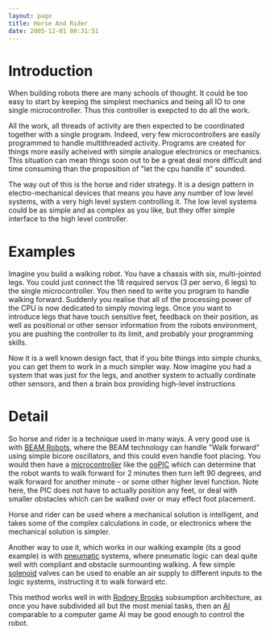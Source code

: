 ```yaml
---
layout: page
title: Horse And Rider
date: 2005-12-01 00:31:51
---
```

<h1 id="Introduction">Introduction</h1>
<p>When building robots there are many schools of thought. It could be too easy to start by keeping the simplest mechanics and tieing all IO to one single microcontroller. Thus this controller is exepcted to do all the work.
</p>
<p>All the work, all threads of activity are then expected to be coordinated together with a single program. Indeed, very few microcontrollers are easily programmed to handle multithreaded activity. Programs are created for things more easily acheived with simple analogue electronics or mechanics. This situation can mean things soon out to be a great deal more difficult and time consuming than the proposition of "let the cpu handle it" sounded.
</p>
<p>The way out of this is the horse and rider strategy. It is a design pattern in electro-mechanical devices that means you have any number of low level systems, with a very high level system controlling it. The low level systems could be as simple and as complex as you like, but they offer simple interface to the high level controller.
</p>
<h1 id="Examples">Examples</h1>
<p>Imagine you build a walking robot. You have a chassis with six, multi-jointed legs. You could just connect the 18 required servos (3 per servo, 6 legs) to the single microcontroller. You then need to write you program to handle walking forward. Suddenly you realise that all of the processing power of the CPU is now dedicated to simply moving legs. Once you want to introduce legs that have touch sensitive feet, feedback on their position, as well as positional or other sensor information from the robots environment, you are pushing the controller to its limit, and probably your programming skills.
</p>
<p>Now it is a well known design fact, that if you bite things into simple chunks, you can get them to work in a much simpler way. Now imagine you had a system that was just for the legs, and another system to actually cordinate other sensors, and then a brain box providing high-level instructions
</p>
<h1 id="Detail">Detail</h1>
<p>So horse and rider is a technique used in many ways. A very good use is with <a href="/wiki/beam_robots.html" title="Biology, Electronics, Aesthetics and Mechanics">BEAM Robots</a>, where the BEAM technology can handle "Walk forward" using simple bicore oscillators, and this could even handle foot placing. You would then have a <a a="" brain="" for="" href="/wiki/microcontroller.html" robot="" title="A programmable digital controller (or ">microcontroller</a> like the <a href="/wiki/oopic.html" title="OOPic">ooPIC</a> which can determine that the robot wants to walk forward for 2 minutes then turn left 90 degrees, and walk forward for another minute - or some other higher level function. Note here, the PIC does not have to actually position any feet, or deal with smaller obstacles which can be walked over or may effect foot placement.
</p>
<p>Horse and rider can be used where a mechanical solution is intelligent, and takes some of the complex calculations in code, or electronics where the mechanical solution is simpler.
</p>
<p>Another way to use it, which works in our walking example (its a good example) is with <a href="/wiki/pneumatic.html" title="Use of air to operate and power actuators">pneumatic</a> systems, where pneumatic logic can deal quite well with compliant and obstacle surmounting walking. A few simple <a href="/wiki/solenoid.html" title="Solenoid">solenoid</a> valves can be used to enable an air supply to different inputs to the logic systems, instructing it to walk forward etc.
</p>
<p>This method works well in with <a href="/wiki/rodney_brooks.html" title="Rodney Brooks">Rodney Brooks</a> subsumption architecture, as once you have subdivided all but the most menial tasks, then an <a href="/wiki/ai.html" title="Artificial Intelligence">AI</a> comparable to a computer game AI may be good enough to control the robot.
</p>

